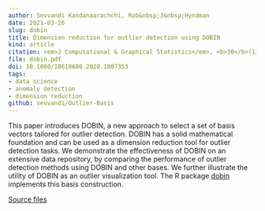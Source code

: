 ```yaml
---
author: Sevvandi Kandanaarachchi, Rob&nbsp;J&nbsp;Hyndman
date: 2021-03-26
slug: dobin
title: Dimension reduction for outlier detection using DOBIN
kind: article
citation: <em>J Computational & Graphical Statistics</em>, <b>30</b>(1), 204-219
file: dobin.pdf
doi: 10.1080/10618600.2020.1807353
tags:
- data science
- anomaly detection
- dimension reduction
github: sevvandi/Outlier-Basis
---
```


This paper introduces DOBIN, a new approach to select a set of basis vectors tailored for outlier detection. DOBIN has a solid mathematical foundation and can be used as a dimension reduction tool for outlier detection tasks. We demonstrate the effectiveness of DOBIN on an extensive data repository, by comparing the performance of outlier detection methods using DOBIN and other bases. We further illustrate the utility of DOBIN as an outlier visualization tool. The R package [dobin](https://github.com/sevvandi/dobin) implements this basis construction.

[Source files](https://github.com/sevvandi/Outlier-Basis)
